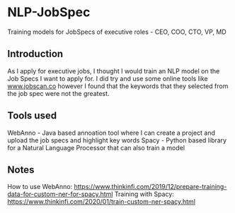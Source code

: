 # NLP-JobSpec
Training models for JobSpecs of executive roles - CEO, COO, CTO, VP, MD

## Introduction
As I apply for executive jobs, I thought I would train an NLP model on the Job Specs I want to apply for. 
I did try and use some online tools like www.jobscan.co however I found that the keywords that they selected from the job spec were not the greatest.

## Tools used
WebAnno - Java based annoation tool where I can create a project and upload the job specs and highlight key words
Spacy - Python based library for a Natural Language Processor that can also train a model

## Notes
How to use WebAnno: https://www.thinkinfi.com/2019/12/prepare-training-data-for-custom-ner-for-spacy.html
Training with Spacy: https://www.thinkinfi.com/2020/01/train-custom-ner-spacy.html

